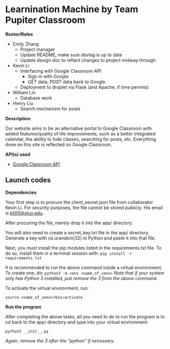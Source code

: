 # Learnination Machine by Team Pupiter Classroom

**Roster/Roles**
- Emily Zhang
  - Project manager
  - Update README, make sure devlog is up to date
  - Update design doc to reflect changes to project midway through
 - Kevin Li
   - Interfacing with Google Classroom API
     - Sign in with Google
     - GET data, POST data back to Google
   - Deployment to droplet via Flask (and Apache, if time permits)
 - William Lin
   - Database work
 - Henry Liu
   - Search mechanism for posts

**Description**

Our website aims to be an alternative portal to Google Classroom with added features/quality of life improvements, such as a better integrated calendar, the ability to hide classes, searching for posts, etc. Everything done on this site is reflected on Google Classroom.

**API(s) used**
- [Google Classroom API](https://developers.google.com/classroom/reference/rest)

## Launch codes
**Dependencies**

Your first step is to procure the client_secret.json file from collaborator Kevin Li. For security purposes, the file cannot be stored publicly. His email is kli00@stuy.edu.

After procuring the file, merely drop it into the app/ directory.

You will also need to create a secret_key.txt file in the app/ directory. Generate a key with os.urandom(32) in Python and paste it into that file.

Next, you must install the pip modules listed in the requirements.txt file. To do so, install them in a terminal session with:
```pip install -r requirements.txt```

It is recommended to run the above command inside a virtual environment. To create one, do:
```python3 -m venv <name_of_venv>```
*Note that if your system only has Python 3 installed, just remove the 3 from the above command.*

To activate the virtual environment, run:
```
source <name_of_venv>/bin/activate
```

**Run the program**

After completing the above tasks, all you need to do to run the program is to cd back to the app/ directory and type into your virtual environment:
```
python3 __init__.py
```
*Again, remove the 3 after the "python" if necessary.*
